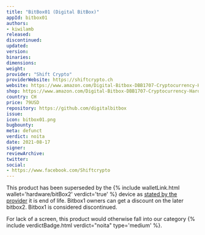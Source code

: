 ```yaml
---
title: "BitBox01 (Digital BitBox)"
appId: bitbox01
authors:
- kiwilamb
released: 
discontinued: 
updated: 
version: 
binaries: 
dimensions: 
weight: 
provider: "Shift Crypto"
providerWebsite: https://shiftcrypto.ch
website: https://www.amazon.com/Digital-Bitbox-DBB1707-Cryptocurrency-Hardware/dp/B06XGKQ929
shop: https://www.amazon.com/Digital-Bitbox-DBB1707-Cryptocurrency-Hardware/dp/B06XGKQ929
country: CH
price: 79USD
repository: https://github.com/digitalbitbox
issue: 
icon: bitbox01.png
bugbounty: 
meta: defunct
verdict: noita
date: 2021-08-17
signer: 
reviewArchive: 
twitter: 
social: 
- https://www.facebook.com/Shiftcrypto
---
```


This product has been superseded by the {% include walletLink.html wallet='hardware/bitBox2' verdict='true' %} device as [stated by the provider](https://shiftcrypto.support/help/en-us/16-bitbox01/143-bitbox01-end-of-sale-life-faqs) it is end of life. Bitbox1 owners can get a discount on the later bitbox2. Bitbox1 is considered discontinued.

For lack of a screen, this product would otherwise fall into our category {% include verdictBadge.html verdict="noita" type='medium' %}.
